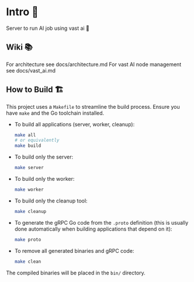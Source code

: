 # Intro 🚀

Server to run AI job using vast ai 🤖

## Wiki 📚

For architecture see docs/architecture.md
For vast AI node management see docs/vast_ai.md

## How to Build 🏗️

This project uses a `Makefile` to streamline the build process. Ensure you have `make` and the Go toolchain installed.

*   To build all applications (server, worker, cleanup):
    ```bash
    make all
    # or equivalently
    make build
    ```
*   To build only the server:
    ```bash
    make server
    ```
*   To build only the worker:
    ```bash
    make worker
    ```
*   To build only the cleanup tool:
    ```bash
    make cleanup
    ```
*   To generate the gRPC Go code from the `.proto` definition (this is usually done automatically when building applications that depend on it):
    ```bash
    make proto
    ```
*   To remove all generated binaries and gRPC code:
    ```bash
    make clean
    ```

The compiled binaries will be placed in the `bin/` directory.
